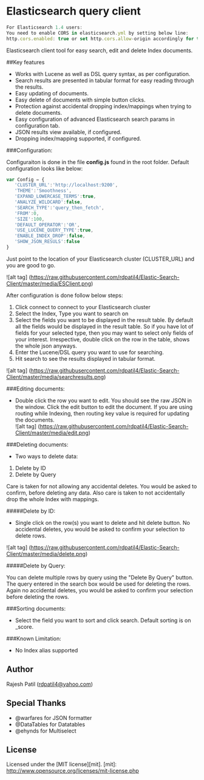 Elasticsearch query client
=========
```js
For Elasticsearch 1.4 users:
You need to enable CORS in elasticsearch.yml by setting below line:
http.cors.enabled: true or set http.cors.allow-origin accordingly for this tool to work
``` 
Elasticsearch client tool for easy search, edit and delete Index documents.

##Key features
- Works with Lucene as well as DSL query syntax, as per configuration.
- Search results are presented in tabular format for easy reading through the results. 
- Easy updating of documents.
- Easy delete of documents with simple button clicks.
- Protection against accidental dropping index/mappings when trying to delete documents.
- Easy configuration of advanced Elasticsearch search params in configuration tab.
- JSON results view available, if configured.
- Dropping index/mapping supported, if configured.

###Configuration:

Configuraiton is done in the file **config.js** found in the root folder.
Default configuration looks like below:

```js
var Config = {
   'CLUSTER_URL':'http://localhost:9200', 
   'THEME':'Smoothness',
   'EXPAND_LOWERCASE_TERMS':true,
   'ANALYZE_WILDCARD':false,
   'SEARCH_TYPE':'query_then_fetch',
   'FROM':0,
   'SIZE':100,
   'DEFAULT_OPERATOR':'OR',
   'USE_LUCENE_QUERY_TYPE':true,
   'ENABLE_INDEX_DROP':false,
   'SHOW_JSON_RESULS':false
}
```
Just point to the location of your Elasticsearch cluster (CLUSTER_URL) and you are good to go.

![alt tag] (https://raw.githubusercontent.com/rdpatil4/Elastic-Search-Client/master/media/ESClient.png)

After configuration is done follow below steps:

1. Click connect to connect to your Elasticsearch cluster
2. Select the Index, Type you want to search on
3. Select the fields you want to be displayed in the result table.
   By default all the fields would be displayed in the result table. So if you have lot of
   fields for your selected type, then you may want to select only fields of your interest.
   Irrespective, double click on the row in the table, shows the whole json anyways. 
4. Enter the Lucene/DSL query you want to use for searching.
5. Hit search to see the results displayed in tabular format. 

![alt tag] (https://raw.githubusercontent.com/rdpatil4/Elastic-Search-Client/master/media/searchresults.png)

###Editing documents:

- Double click the row you want to edit. You should see the raw JSON in the window. Click the edit
  button to edit the document. If you are using routing while Indexing, then routing key value is 
  required for updating the documents.    
![alt tag] (https://raw.githubusercontent.com/rdpatil4/Elastic-Search-Client/master/media/edit.png) 

###Deleting documents:
- Two ways to delete data:

1. Delete by ID
2. Delete by Query

Care is taken for not allowing any accidental deletes. You would be asked to confirm, before deleting any 
data. Also care is taken to not accidentally drop the whole Index with mappings.

#####Delete by ID:

- Single click on the row(s) you want to delete and hit delete button. No accidental deletes, you would be asked to confirm 
  your selection to delete rows.
  
![alt tag] (https://raw.githubusercontent.com/rdpatil4/Elastic-Search-Client/master/media/delete.png)

#####Delete by Query:

You can delete multiple rows by query using the "Delete By Query" button. The query entered in the search box would be used for deleting the rows.
Again no accidental deletes, you would be asked to confirm your selection before deleting the rows.


###Sorting documents:

- Select the field you want to sort and click search. Default sorting is on _score.


###Known Limitation:

- No Index alias supported

Author
----
Rajesh Patil (rdpatil4@yahoo.com)

Special Thanks 
----
- @warfares for JSON formatter
- @DataTables for Datatables
- @ehynds for Multiselect

License
----

Licensed under the [MIT license][mit].
[mit]: http://www.opensource.org/licenses/mit-license.php
   









